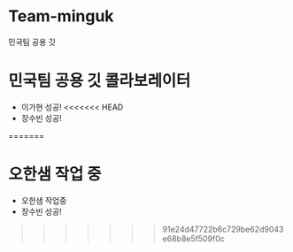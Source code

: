 # Team-minguk
민국팀 공용 깃

# 민국팀 공용 깃 콜라보레이터
- 이가현 성공!
<<<<<<< HEAD
- 장수빈 성공!

=======

# 오한샘 작업 중
 - 오한샘 작업중
- 장수빈 성공!
>>>>>>> 91e24d47722b6c729be62d9043e68b8e5f509f0c
